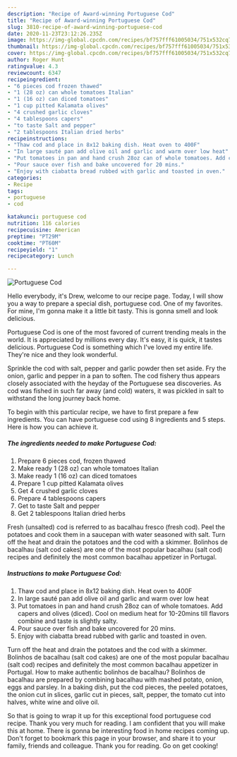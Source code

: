 ```yaml
---
description: "Recipe of Award-winning Portuguese Cod"
title: "Recipe of Award-winning Portuguese Cod"
slug: 3810-recipe-of-award-winning-portuguese-cod
date: 2020-11-23T23:12:26.235Z
image: https://img-global.cpcdn.com/recipes/bf757fff61005034/751x532cq70/portuguese-cod-recipe-main-photo.jpg
thumbnail: https://img-global.cpcdn.com/recipes/bf757fff61005034/751x532cq70/portuguese-cod-recipe-main-photo.jpg
cover: https://img-global.cpcdn.com/recipes/bf757fff61005034/751x532cq70/portuguese-cod-recipe-main-photo.jpg
author: Roger Hunt
ratingvalue: 4.3
reviewcount: 6347
recipeingredient:
- "6 pieces cod frozen thawed"
- "1 (28 oz) can whole tomatoes Italian"
- "1 (16 oz) can diced tomatoes"
- "1 cup pitted Kalamata olives"
- "4 crushed garlic cloves"
- "4 tablespoons capers"
- "to taste Salt and pepper"
- "2 tablespoons Italian dried herbs"
recipeinstructions:
- "Thaw cod and place in 8x12 baking dish. Heat oven to 400F"
- "In large sauté pan add olive oil and garlic and warm over low heat"
- "Put tomatoes in pan and hand crush 28oz can of whole tomatoes. Add capers and olives (diced). Cool on medium heat for 10-20mins till flavors combine and taste is slightly salty."
- "Pour sauce over fish and bake uncovered for 20 mins."
- "Enjoy with ciabatta bread rubbed with garlic and toasted in oven."
categories:
- Recipe
tags:
- portuguese
- cod

katakunci: portuguese cod 
nutrition: 116 calories
recipecuisine: American
preptime: "PT29M"
cooktime: "PT60M"
recipeyield: "1"
recipecategory: Lunch

---
```



![Portuguese Cod](https://img-global.cpcdn.com/recipes/bf757fff61005034/751x532cq70/portuguese-cod-recipe-main-photo.jpg)

Hello everybody, it's Drew, welcome to our recipe page. Today, I will show you a way to prepare a special dish, portuguese cod. One of my favorites. For mine, I'm gonna make it a little bit tasty. This is gonna smell and look delicious.

Portuguese Cod is one of the most favored of current trending meals in the world. It is appreciated by millions every day. It's easy, it is quick, it tastes delicious. Portuguese Cod is something which I've loved my entire life. They're nice and they look wonderful.

Sprinkle the cod with salt, pepper and garlic powder then set aside. Fry the onion, garlic and pepper in a pan to soften. The cod fishery thus appears closely associated with the heyday of the Portuguese sea discoveries. As cod was fished in such far away (and cold) waters, it was pickled in salt to withstand the long journey back home.


To begin with this particular recipe, we have to first prepare a few ingredients. You can have portuguese cod using 8 ingredients and 5 steps. Here is how you can achieve it.

<!--inarticleads1-->

##### The ingredients needed to make Portuguese Cod:

1. Prepare 6 pieces cod, frozen thawed
1. Make ready 1 (28 oz) can whole tomatoes Italian
1. Make ready 1 (16 oz) can diced tomatoes
1. Prepare 1 cup pitted Kalamata olives
1. Get 4 crushed garlic cloves
1. Prepare 4 tablespoons capers
1. Get to taste Salt and pepper
1. Get 2 tablespoons Italian dried herbs


Fresh (unsalted) cod is referred to as bacalhau fresco (fresh cod). Peel the potatoes and cook them in a saucepan with water seasoned with salt. Turn off the heat and drain the potatoes and the cod with a skimmer. Bolinhos de bacalhau (salt cod cakes) are one of the most popular bacalhau (salt cod) recipes and definitely the most common bacalhau appetizer in Portugal. 

<!--inarticleads2-->

##### Instructions to make Portuguese Cod:

1. Thaw cod and place in 8x12 baking dish. Heat oven to 400F
1. In large sauté pan add olive oil and garlic and warm over low heat
1. Put tomatoes in pan and hand crush 28oz can of whole tomatoes. Add capers and olives (diced). Cool on medium heat for 10-20mins till flavors combine and taste is slightly salty.
1. Pour sauce over fish and bake uncovered for 20 mins.
1. Enjoy with ciabatta bread rubbed with garlic and toasted in oven.


Turn off the heat and drain the potatoes and the cod with a skimmer. Bolinhos de bacalhau (salt cod cakes) are one of the most popular bacalhau (salt cod) recipes and definitely the most common bacalhau appetizer in Portugal. How to make authentic bolinhos de bacalhau? Bolinhos de bacalhau are prepared by combining bacalhau with mashed potato, onion, eggs and parsley. In a baking dish, put the cod pieces, the peeled potatoes, the onion cut in slices, garlic cut in pieces, salt, pepper, the tomato cut into halves, white wine and olive oil. 

So that is going to wrap it up for this exceptional food portuguese cod recipe. Thank you very much for reading. I am confident that you will make this at home. There is gonna be interesting food in home recipes coming up. Don't forget to bookmark this page in your browser, and share it to your family, friends and colleague. Thank you for reading. Go on get cooking!
